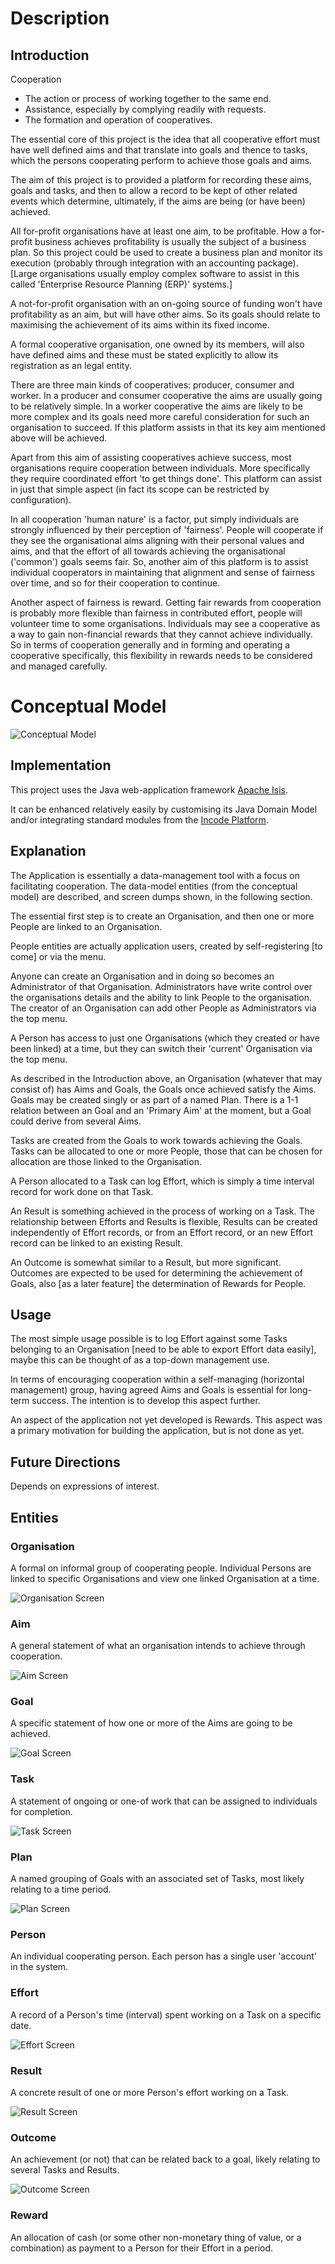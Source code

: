

# Description

## Introduction

Cooperation

* The action or process of working together to the same end.
* Assistance, especially by complying readily with requests.
* The formation and operation of cooperatives.

The essential core of this project is the idea that all cooperative effort must have well defined aims and that translate into goals and thence to tasks, which the persons cooperating perform to achieve those goals and aims. 

The aim of this project is to provided a platform for recording these aims, goals and tasks, and then to allow a record to be kept of other related events which determine, ultimately, if the aims are being (or have been) achieved.

All for-profit organisations have at least one aim, to be profitable. How a for-profit business achieves profitability is usually the subject of a business plan. So this project could be used to create a business plan and monitor its execution (probably through integration with an accounting package). [Large organisations usually employ complex software to assist in this called 'Enterprise Resource Planning (ERP)' systems.]

A not-for-profit organisation with an on-going source of funding won't have profitability as an aim, but will have other aims. So its goals should relate to maximising the achievement of its aims within its fixed income.

A formal cooperative organisation, one owned by its members, will also have defined aims and these must be stated explicitly to allow its registration as an legal entity. 

There are three main kinds of cooperatives: producer, consumer and worker. In a producer and consumer cooperative the aims are usually going to be relatively simple. In a worker cooperative the aims are likely to be more complex and its goals need more careful consideration for such an organisation to succeed. If this platform assists in that its key aim mentioned above will be achieved.

Apart from this aim of assisting cooperatives achieve success, most organisations require cooperation between individuals. More specifically they require coordinated effort 'to get things done'. This platform can assist in just that simple aspect (in fact its scope can be restricted by configuration).

In all cooperation 'human nature' is a factor, put simply individuals are strongly influenced by their perception of 'fairness'. People will cooperate if they see the organisational aims aligning with their personal values and aims, and that the effort of all towards achieving the organisational ('common') goals seems fair. So, another aim of this platform is to assist individual cooperators in maintaining that alignment and sense of fairness over time, and so for their cooperation to continue.

Another aspect of fairness is reward. Getting fair rewards from cooperation is probably more flexible than fairness in contributed effort, people will volunteer time to some organisations. Individuals may see a cooperative as a way to gain non-financial rewards that they cannot achieve individually. So in terms of cooperation generally and in forming and operating a cooperative specifically, this flexibility in rewards needs to be considered and managed carefully.

# Conceptual Model

![Conceptual Model](https://github.com/stevecam62/cooperation/blob/master/module-base/documents/cooperation.png)

## Implementation

This project uses the Java web-application framework [Apache Isis](http://isis.apache.org).

It can be enhanced relatively easily by customising its Java Domain Model and/or integrating standard modules from the [Incode Platform](http://platform.incode.org).

## Explanation

The Application is essentially a data-management tool with a focus on facilitating cooperation. The data-model entities (from the conceptual model) are described, and screen dumps shown, in the following section.

The essential first step is to create an Organisation, and then one or more People are linked to an Organisation.  

People entities are actually application users, created by self-registering [to come] or via the menu. 

Anyone can create an Organisation and in doing so becomes an Administrator of that Organisation. Administrators have write control over the organisations details and the ability to link People to the organisation. The creator of an Organisation can add other People as Administrators via the top menu.

A Person has access to just one Organisations (which they created or have been linked) at a time, but they can switch their 'current' Organisation via the top menu.

As described in the Introduction above, an Organisation (whatever that may consist of) has Aims and Goals, the Goals once achieved satisfy the Aims. Goals may be created singly or as part of a named Plan. There is a 1-1 relation between an Goal and an 'Primary Aim' at the moment, but a Goal could derive from several Aims.

Tasks are created from the Goals to work towards achieving the Goals. Tasks can be allocated to one or more People, those that can be chosen for allocation are those linked to the Organisation.

A Person allocated to a Task can log Effort, which is simply a time interval record for work done on that Task.

An Result is something achieved in the process of working on a Task. The relationship between Efforts and Results is flexible, Results can be created independently of Effort records, or from an Effort record, or an new Effort record can be linked to an existing Result.

An Outcome is somewhat similar to a Result, but more significant. Outcomes are expected to be used for determining the achievement of Goals, also [as a later feature] the determination of Rewards for People.

## Usage

The most simple usage possible is to log Effort against some Tasks belonging to an Organisation [need to be able to export Effort data easily], maybe this can be thought of as a top-down management use.

In terms of encouraging cooperation within a self-managing (horizontal management) group, having agreed Aims and Goals is essential for long-term success. The intention is to develop this aspect further.

An aspect of the application not yet developed is Rewards. This aspect was a primary motivation for building the application, but is not done as yet.

## Future Directions

Depends on expressions of interest.

## Entities

### Organisation

A formal on informal group of cooperating people. Individual Persons are linked to specific Organisations and view one linked Organisation at a time.

![Organisation Screen](https://github.com/stevecam62/cooperation/blob/master/module-base/images/screen/Organisation.png)

### Aim

A general statement of what an organisation intends to achieve through cooperation.

![Aim Screen](https://github.com/stevecam62/cooperation/blob/master/module-base/images/screen/Aim.png)

### Goal

A specific statement of how one or more of the Aims are going to be achieved.

![Goal Screen](https://github.com/stevecam62/cooperation/blob/master/module-base/images/screen/Goal.png)

### Task

A statement of ongoing or one-of work that can be assigned to individuals for completion.

![Task Screen](https://github.com/stevecam62/cooperation/blob/master/module-base/images/screen/Task.png)

### Plan

A named grouping of Goals with an associated set of Tasks, most likely relating to a time period.

![Plan Screen](https://github.com/stevecam62/cooperation/blob/master/module-base/images/screen/Plan.png)

### Person

An individual cooperating person. Each person has a single user 'account' in the system.

### Effort

A record of a Person's time (interval) spent working on a Task on a specific date.

![Effort Screen](https://github.com/stevecam62/cooperation/blob/master/module-base/images/screen/Effort.png)

### Result

A concrete result of one or more Person's effort working on a Task.

![Result Screen](https://github.com/stevecam62/cooperation/blob/master/module-base/images/screen/Result.png)

### Outcome

An achievement (or not) that can be related back to a goal, likely relating to several Tasks and Results.

![Outcome Screen](https://github.com/stevecam62/cooperation/blob/master/module-base/images/screen/Outcome.png)

### Reward

An allocation of cash (or some other non-monetary thing of value, or a combination) as payment to a Person for their Effort in a period.






